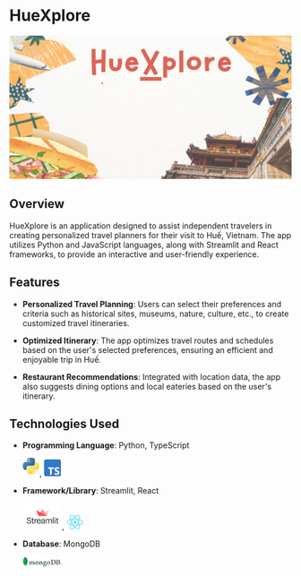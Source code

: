 # HueXplore
<img src="assests\bg.png" width=""/>

## Overview
HueXplore is an application designed to assist independent travelers in creating personalized travel planners for their visit to Huế, Vietnam. The app utilizes Python and JavaScript languages, along with Streamlit and React frameworks, to provide an interactive and user-friendly experience.

## Features
- **Personalized Travel Planning**: Users can select their preferences and criteria such as historical sites, museums, nature, culture, etc., to create customized travel itineraries.
  
- **Optimized Itinerary**: The app optimizes travel routes and schedules based on the user's selected preferences, ensuring an efficient and enjoyable trip in Huế.

- **Restaurant Recommendations**: Integrated with location data, the app also suggests dining options and local eateries based on the user's itinerary.

## Technologies Used
- **Programming Language**: Python, TypeScript


    <img src="assests\py.png" width="30"/>, <img src="assests\ts.png" width="30"/>

- **Framework/Library**: Streamlit, React

    <img src="assests\st.png" width="70"/>, <img src="assests\rct.png" width="30"/>


- **Database**: MongoDB

    <img src="assests\mg.png" width="70"/>
